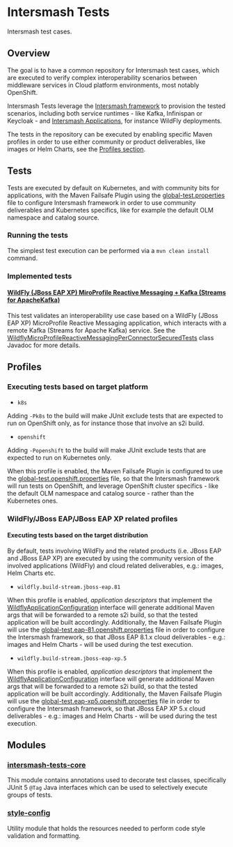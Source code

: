 # Intersmash Tests

Intersmash test cases.

## Overview

The goal is to have a common repository for Intersmash test cases, which are executed to verify complex interoperability 
scenarios between middleware services in Cloud platform environments, most notably OpenShift.

Intersmash Tests leverage the [Intersmash framework](https://github.com/Intersmash/intersmash) to provision the tested 
scenarios, including both service runtimes - like Kafka, Infinispan or Keycloak - and 
[Intersmash Applications](https://github.com/Intersmash/intersmash-applications), for instance WildFly deployments.

The tests in the repository can be executed by enabling specific Maven profiles in order to use either community or 
product deliverables, like images or Helm Charts, see the [Profiles section](#profiles).

## Tests

Tests are executed by default on Kubernetes, and with community bits for applications, with the Maven Failsafe Plugin 
using the [global-test.properties](global-test.properties) file to configure Intersmash framework in order to use 
community deliverables and Kubernetes specifics, like for example the default OLM namespace and catalog source.

### Running the tests

The simplest test execution can be performed via a `mvn clean install` command.

### Implemented tests

#### [WildFly (JBoss EAP XP) MiroProfile Reactive Messaging + Kafka (Streams for ApacheKafka)](wildfly-microprofile-reactive-messaging-kafka/src/test/java/org/jboss/intersmash/tests/wildfly/microprofile/reactive/messaging/kafka/WildflyMicroProfileReactiveMessagingPerConnectorSecuredTests.java)

This test validates an interoperability use case based on a WildFly (JBoss EAP XP) MicroProfile Reactive
Messaging application, which interacts with a remote Kafka (Streams for Apache Kafka) service.
See the [WildflyMicroProfileReactiveMessagingPerConnectorSecuredTests](wildfly-microprofile-reactive-messaging-kafka/src/test/java/org/jboss/intersmash/tests/wildfly/microprofile/reactive/messaging/kafka/WildflyMicroProfileReactiveMessagingPerConnectorSecuredTests.java) class Javadoc for more details.

## Profiles

### Executing tests based on target platform

- `k8s`

Adding `-Pk8s` to the build will make JUnit exclude tests that are expected to run on OpenShift only, as for 
instance those that involve an s2i build.

- `openshift`

Adding `-Popenshift` to the build will make JUnit exclude tests that are expected to run on Kubernetes only. 

When this profile is enabled, the Maven Failsafe Plugin is configured to use the 
[global-test.openshift.properties](./global-test.openshift.properties) 
file, so that the Intersmash framework will run tests on OpenShift, and leverage OpenShift cluster specifics - like the 
default OLM namespace and catalog source - rather than the Kubernetes ones.

### WildFly/JBoss EAP/JBoss EAP XP related profiles

#### Executing tests based on the target distribution

By default, tests involving WildFly and the related products (i.e. JBoss EAP and JBoss EAP XP) are executed by using
the community version of the involved applications (WildFly) and cloud related deliverables, e.g.: images, Helm Charts
etc.

- `wildfly.build-stream.jboss-eap.81`

When this profile is enabled, _application descriptors_ that implement the
[WildflyApplicationConfiguration](./intersmash-tests-core/src/main/java/org/jboss/intersmash/tests/wildfly/WildflyApplicationConfiguration.java)
interface will generate additional Maven args that will be forwarded to a remote s2i build, so that the tested
application will be built accordingly.
Additionally, the Maven Failsafe Plugin will use the 
[global-test.eap-81.openshift.properties](./global-test.eap-81.openshift.properties)
file in order to configure the Intersmash framework, so that JBoss EAP 8.1.x cloud deliverables - e.g.: images and Helm 
Charts -  will be used during the test execution.


- `wildfly.build-stream.jboss-eap-xp.5`

When this profile is enabled, _application descriptors_ that implement the
[WildflyApplicationConfiguration](./intersmash-tests-core/src/main/java/org/jboss/intersmash/tests/wildfly/WildflyApplicationConfiguration.java)
interface will generate additional Maven args that will be forwarded to a remote s2i build, so that the tested
application will be built accordingly.
Additionally, the Maven Failsafe Plugin will use the
[global-test.eap-xp5.openshift.properties](./global-test.eap-xp5.openshift.properties)
file in order to configure the Intersmash framework, so that JBoss EAP XP 5.x cloud deliverables - e.g.: images and Helm
Charts -  will be used during the test execution.

## Modules

### [intersmash-tests-core](./intersmash-tests-core)

This module contains annotations used to decorate test classes, specifically JUnit 5 `@Tag` Java interfaces which can be 
used to selectively execute groups of tests.

### [style-config](./style-config)

Utility module that holds the resources needed to perform code style validation and formatting. 